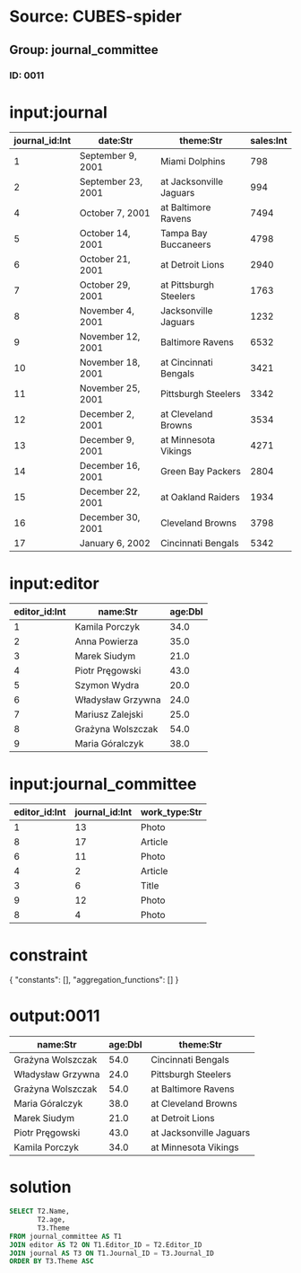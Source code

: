 # Source: CUBES-spider
## Group: journal_committee
### ID: 0011

# input:journal

| journal_id:Int | date:Str | theme:Str | sales:Int |
|---|---|---|---|
| 1 | September 9, 2001 | Miami Dolphins | 798 |
| 2 | September 23, 2001 | at Jacksonville Jaguars | 994 |
| 4 | October 7, 2001 | at Baltimore Ravens | 7494 |
| 5 | October 14, 2001 | Tampa Bay Buccaneers | 4798 |
| 6 | October 21, 2001 | at Detroit Lions | 2940 |
| 7 | October 29, 2001 | at Pittsburgh Steelers | 1763 |
| 8 | November 4, 2001 | Jacksonville Jaguars | 1232 |
| 9 | November 12, 2001 | Baltimore Ravens | 6532 |
| 10 | November 18, 2001 | at Cincinnati Bengals | 3421 |
| 11 | November 25, 2001 | Pittsburgh Steelers | 3342 |
| 12 | December 2, 2001 | at Cleveland Browns | 3534 |
| 13 | December 9, 2001 | at Minnesota Vikings | 4271 |
| 14 | December 16, 2001 | Green Bay Packers | 2804 |
| 15 | December 22, 2001 | at Oakland Raiders | 1934 |
| 16 | December 30, 2001 | Cleveland Browns | 3798 |
| 17 | January 6, 2002 | Cincinnati Bengals | 5342 |

# input:editor

| editor_id:Int | name:Str | age:Dbl |
|---|---|---|
| 1 | Kamila Porczyk | 34.0 |
| 2 | Anna Powierza | 35.0 |
| 3 | Marek Siudym | 21.0 |
| 4 | Piotr Pręgowski | 43.0 |
| 5 | Szymon Wydra | 20.0 |
| 6 | Władysław Grzywna | 24.0 |
| 7 | Mariusz Zalejski | 25.0 |
| 8 | Grażyna Wolszczak | 54.0 |
| 9 | Maria Góralczyk | 38.0 |

# input:journal_committee

| editor_id:Int | journal_id:Int | work_type:Str |
|---|---|---|
| 1 | 13 | Photo |
| 8 | 17 | Article |
| 6 | 11 | Photo |
| 4 | 2 | Article |
| 3 | 6 | Title |
| 9 | 12 | Photo |
| 8 | 4 | Photo |

# constraint

{
  "constants": [],
  "aggregation_functions": []
}

# output:0011

| name:Str | age:Dbl | theme:Str |
|---|---|---|
| Grażyna Wolszczak | 54.0 | Cincinnati Bengals |
| Władysław Grzywna | 24.0 | Pittsburgh Steelers |
| Grażyna Wolszczak | 54.0 | at Baltimore Ravens |
| Maria Góralczyk | 38.0 | at Cleveland Browns |
| Marek Siudym | 21.0 | at Detroit Lions |
| Piotr Pręgowski | 43.0 | at Jacksonville Jaguars |
| Kamila Porczyk | 34.0 | at Minnesota Vikings |

# solution

```sql
SELECT T2.Name,
       T2.age,
       T3.Theme
FROM journal_committee AS T1
JOIN editor AS T2 ON T1.Editor_ID = T2.Editor_ID
JOIN journal AS T3 ON T1.Journal_ID = T3.Journal_ID
ORDER BY T3.Theme ASC
```
